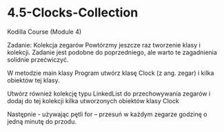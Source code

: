 # 4.5-Clocks-Collection
Kodilla Course (Module 4)

Zadanie: Kolekcja zegarów
Powtórzmy jeszcze raz tworzenie klasy i kolekcji. Zadanie jest podobne do poprzedniego, ale warto te zagadnienia solidnie przećwiczyć.

W metodzie main klasy Program utwórz klasę Clock (z ang. zegar) i kilka obiektów tej klasy.

Utwórz również kolekcję typu LinkedList do przechowywania zegarów i dodaj do tej kolekcji kilka utworzonych obiektów klasy Clock

Następnie - używając pętli for – przesuń w każdym zegarze godzinę o jedną minutę do przodu.
